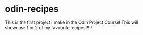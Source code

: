 # odin-recipes
This is the first project I make in the Odin Project Course!
This will showcase 1 or 2 of my favourite recipes!!!!!
